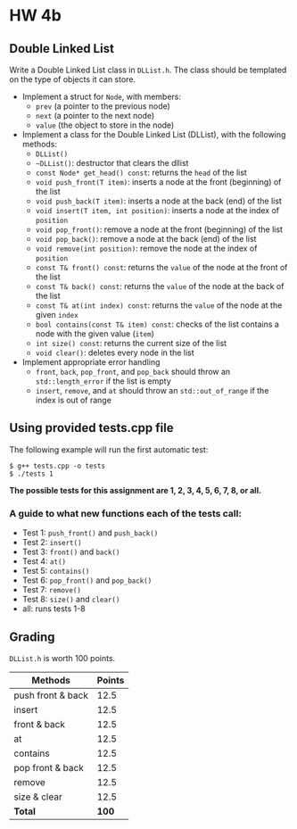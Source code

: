 # HW 4b

## Double Linked List

Write a Double Linked List class in `DLList.h`. The class should be templated on the type of objects it can store.

- Implement a struct for `Node`, with members: 
    * `prev` (a pointer to the previous node)
    * `next` (a pointer to the next node)
    * `value` (the object to store in the node)
- Implement a class for the Double Linked List (DLList), with the following methods:
  - `DLList()`
  - `~DLList()`: destructor that clears the dllist
  - `const Node* get_head() const`: returns the `head` of the list
  - `void push_front(T item)`: inserts a node at the front (beginning) of the list
  - `void push_back(T item)`: inserts a node at the back (end) of the list
  - `void insert(T item, int position)`: inserts a node at the index of `position`
  - `void pop_front()`: remove a node at the front (beginning) of the list
  - `void pop_back()`: remove a node at the back (end) of the list
  - `void remove(int position)`: remove the node at the index of `position`
  - `const T& front() const`: returns the `value` of the node at the front of the list
  - `const T& back() const`: returns the `value` of the node at the back of the list
  - `const T& at(int index) const`: returns the `value` of the node at the given `index`
  - `bool contains(const T& item) const`: checks of the list contains a node with the given value (`item`)
  - `int size() const`: returns the current size of the list
  - `void clear()`: deletes every node in the list
- Implement appropriate error handling
  - `front`, `back`, `pop_front`, and `pop_back` should throw an `std::length_error` if the list is empty
  - `insert`, `remove`, and `at` should throw an `std::out_of_range` if the index is out of range

## Using provided tests.cpp file

The following example will run the first automatic test:
```
$ g++ tests.cpp -o tests
$ ./tests 1
```
**The possible tests for this assignment are 1, 2, 3, 4, 5, 6, 7, 8, or all.**

### A guide to what new functions each of the tests call:
* Test 1: `push_front()` and `push_back()`
* Test 2: `insert()`
* Test 3: `front()` and `back()`
* Test 4: `at()`
* Test 5: `contains()`
* Test 6: `pop_front()` and `pop_back()`
* Test 7: `remove()`
* Test 8: `size()` and `clear()`
* all: runs tests 1-8

## Grading

`DLList.h` is worth 100 points.

| Methods           | Points   |
|-------------------|----------|
| push front & back | 12.5     |
| insert            | 12.5     |
| front & back      | 12.5     |
| at                | 12.5     |
| contains          | 12.5     |
| pop front & back  | 12.5     |
| remove            | 12.5     |
| size & clear      | 12.5     |
| **Total**         | **100**  |